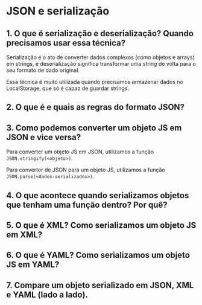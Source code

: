 # JSON e serialização

## 1. O que é serialização e deserialização? Quando precisamos usar essa técnica?
Serialização é o ato de converter dados complexos (como objetos e arrays) em strings, e deserialização significa transformar uma string de volta para o seu formato de dado original. 

Essa técnica é muito utilizada quando precisamos armazenar dados no LocalStorage, que só é capaz de guardar strings.

## 2. O que é e quais as regras do formato JSON?
## 3. Como podemos converter um objeto JS em JSON e vice versa?
Para converter um objeto JS em JSON, utilizamos a função `JSON.stringify(<objeto>)`.

Para converter de JSON para um objeto JS, utilizamos a função `JSON.parse(<dados-serializados>)`.

## 4. O que acontece quando serializamos objetos que tenham uma função dentro? Por quê?
## 5. O que é XML? Como serializamos um objeto JS em XML?
## 6. O que é YAML? Como serializamos um objeto JS em YAML?
## 7. Compare um objeto serializado em JSON, XML e YAML (lado a lado).
